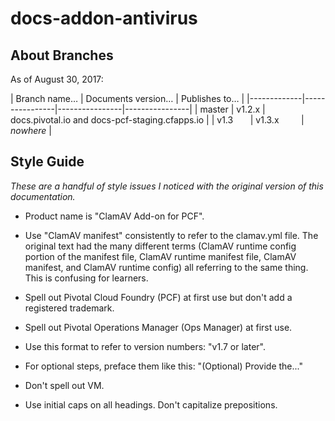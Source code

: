 # docs-addon-antivirus

## About Branches

As of August 30, 2017:

| Branch name… | Documents version… | Publishes to… |
|-------------|----------------|----------------|----------------|
| master      | v1.2.x         | docs.pivotal.io and docs-pcf-staging.cfapps.io |
| v1.3        | v1.3.x         | _nowhere_ |

## Style Guide
_These are a handful of style issues I noticed with the original version of this documentation._

+ Product name is "ClamAV Add-on for PCF".

+ Use "ClamAV manifest" consistently to refer to the clamav.yml file. The original text had the many different terms (ClamAV runtime config portion of the manifest file, ClamAV runtime manifest file, ClamAV manifest, and ClamAV runtime config) all referring to the same thing. This is confusing for learners. 

+ Spell out Pivotal Cloud Foundry (PCF) at first use but don't add a registered trademark.

+ Spell out Pivotal Operations Manager (Ops Manager) at first use.

+ Use this format to refer to version numbers: "v1.7 or later".

+ For optional steps, preface them like this: "(Optional) Provide the..."

+ Don't spell out VM.

+ Use initial caps on all headings. Don't capitalize prepositions.
